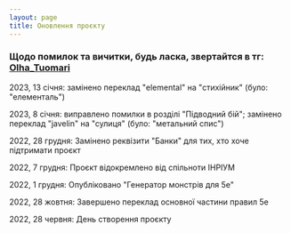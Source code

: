 ```yaml
---
layout: page
title: Оновлення проєкту
---
```


### Щодо помилок та вичитки, будь ласка, звертайтся в тг: [Olha_Tuomari](https://t.me/Olha_Tuomari)  

2023, 13 січня: замінено переклад "elemental" на "стихійник" (було: "елементаль")  

2023, 8 січня: виправлено помилки в розділі "Підводний бій"; замінено переклад "javelin" на "сулиця" (було: "метальний спис")  

2022, 28 грудня: Замінено реквізити "Банки" для тих, хто хоче підтримати проєкт  

2022, 7 грудня: Проєкт відокремлено від спільноти ІНРІУМ  

2022, 1 грудня: Опубліковано "Генератор монстрів для 5е"  

2022, 28 жовтня: Завершено переклад основної частини правил 5е  

2022, 28 червня: День створення проєкту
